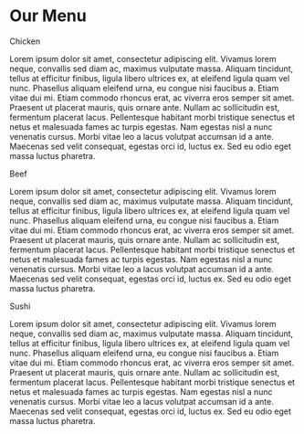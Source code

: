 <!doctype html>
<html lang="en">
  <head>
	<title>Assignment Solution for Module 2</title>
	<meta charset=“utf-8”>
	<meta name="viewport" content="width=device-width, initial-scale=1">
	<link rel="stylesheet" type="text/css" href="https://tingo92.github.io/JohnsHopkins-Web-Dev-Course/module2solution.css">
  </head>
  <body>
  <h1>Our Menu</h1>
    <div id="box">
        <div id="box1" class="col-lg-1 col-md-1 col-sm-1">
			<p class="chicken">Chicken</p>
			<div id="chicken">Lorem ipsum dolor sit amet, consectetur adipiscing elit. Vivamus lorem neque, convallis sed diam ac, maximus vulputate massa. 
				Aliquam tincidunt, tellus at efficitur finibus, ligula libero ultrices ex, at eleifend ligula quam vel nunc. Phasellus aliquam 
				eleifend urna, eu congue nisi faucibus a. Etiam vitae dui mi. Etiam commodo rhoncus erat, ac viverra eros semper sit amet. 
				Praesent ut placerat mauris, quis ornare ante. Nullam ac sollicitudin est, fermentum placerat lacus. Pellentesque habitant morbi 
				tristique senectus et netus et malesuada fames ac turpis egestas. Nam egestas nisl a nunc venenatis cursus. Morbi vitae leo a 
				lacus volutpat accumsan id a ante. Maecenas sed velit consequat, egestas orci id, luctus ex. Sed eu odio eget massa luctus pharetra.
			</div>
		</div>
		<div id="box2" class="col-lg-1 col-md-1 col-sm-1">
			<p class="beef">Beef</p>
			<div id="beef">Lorem ipsum dolor sit amet, consectetur adipiscing elit. Vivamus lorem neque, convallis sed diam ac, maximus vulputate massa. 
				Aliquam tincidunt, tellus at efficitur finibus, ligula libero ultrices ex, at eleifend ligula quam vel nunc. Phasellus aliquam 
				eleifend urna, eu congue nisi faucibus a. Etiam vitae dui mi. Etiam commodo rhoncus erat, ac viverra eros semper sit amet. 
				Praesent ut placerat mauris, quis ornare ante. Nullam ac sollicitudin est, fermentum placerat lacus. Pellentesque habitant morbi 
				tristique senectus et netus et malesuada fames ac turpis egestas. Nam egestas nisl a nunc venenatis cursus. Morbi vitae leo a 
				lacus volutpat accumsan id a ante. Maecenas sed velit consequat, egestas orci id, luctus ex. Sed eu odio eget massa luctus pharetra.
			</div>
		</div>
		<div id="box3" class="col-lg-1 col-md-2 col-sm-1">
			<p class="sushi">Sushi</p>
			<div id="sushi">Lorem ipsum dolor sit amet, consectetur adipiscing elit. Vivamus lorem neque, convallis sed diam ac, maximus vulputate massa. 
				Aliquam tincidunt, tellus at efficitur finibus, ligula libero ultrices ex, at eleifend ligula quam vel nunc. Phasellus aliquam 
				eleifend urna, eu congue nisi faucibus a. Etiam vitae dui mi. Etiam commodo rhoncus erat, ac viverra eros semper sit amet. 
				Praesent ut placerat mauris, quis ornare ante. Nullam ac sollicitudin est, fermentum placerat lacus. Pellentesque habitant morbi 
				tristique senectus et netus et malesuada fames ac turpis egestas. Nam egestas nisl a nunc venenatis cursus. Morbi vitae leo a 
				lacus volutpat accumsan id a ante. Maecenas sed velit consequat, egestas orci id, luctus ex. Sed eu odio eget massa luctus pharetra.
			</div>
		</div>
    </div>
  </body>
</html>
